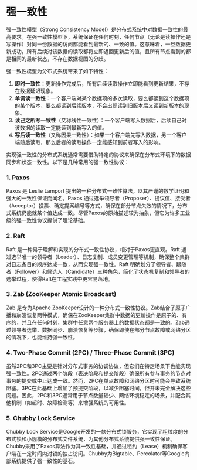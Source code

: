 # 强一致性

强一致性模型（Strong Consistency Model）是分布式系统中对数据一致性的最高要求。在强一致性模型下，系统保证在任何时刻，任何节点（无论是读操作还是写操作）对同一份数据的访问都能看到最新的、一致的值。这意味着，一旦数据更新成功，所有后续对该数据的读取都将立即返回更新后的值，且所有节点看到的都是相同的最新状态，不存在数据视图的分歧。

强一致性模型为分布式系统带来了如下特性：

1. **即时一致性**：更新操作完成后，所有后续读取操作立即能看到更新结果，不存在数据延迟现象。
2. **单调读一致性**：一个客户端对某个数据项的多次读取，要么都读到这个数据项的某个版本，要么都读到后续版本，不会出现读到旧版本后又读到新版本的现象。
3. **读己之所写一致性**（又称线性一致性）：一个客户端写入数据后，后续自己对该数据的读取一定能读到最新写入的值。
4. **写后读一致性**（又称因果一致性）：如果一个客户端先写入数据，另一个客户端随后读取，那么后者的读取操作一定能感知到前者写入的影响。

实现强一致性的分布式系统通常需要借助特定的协议来确保在分布式环境下的数据同步和状态一致性。以下是几种常用的强一致性协议：

### 1. **Paxos**

Paxos 是 Leslie Lamport 提出的一种分布式一致性算法，以其严谨的数学证明和强大的一致性保证而闻名。Paxos 通过选举领导者（Proposer）、提议值、接受者（Acceptor）投票、确定提案编号等方式，确保在部分节点失效的情况下，分布式系统仍能就某个值达成一致。尽管Paxos的原始描述较为抽象，但它为许多工业级的强一致性协议提供了理论基础。

### 2. **Raft**

Raft 是一种易于理解和实现的分布式一致性协议，相对于Paxos更直观。Raft 通过选举唯一的领导者（Leader）、日志复制、成员变更管理等机制，确保整个集群对日志条目的顺序达成一致，从而实现强一致性。Raft 明确划分了领导者、跟随者（Follower）和候选人（Candidate）三种角色，简化了状态机复制和领导者的选举过程，使得Raft在工程实践中更容易落地。

### 3. **Zab (ZooKeeper Atomic Broadcast)**

Zab 是专为Apache ZooKeeper设计的一种分布式一致性协议。Zab结合了原子广播和崩溃恢复两种模式，确保在ZooKeeper集群中数据的更新操作是原子的、有序的，并且在任何时刻，集群中任意两个服务器上的数据状态都是一致的。Zab通过领导者选举、数据同步、崩溃恢复等步骤，确保即使在部分节点故障或网络分区的情况下，也能维持强一致性。

### 4. **Two-Phase Commit (2PC) / Three-Phase Commit (3PC)**

虽然2PC和3PC主要是针对分布式事务的协调协议，但它们在特定场景下也能实现强一致性。2PC通过两个阶段（表决阶段和提交阶段）确保所有参与事务的节点对事务的提交或中止达成一致。然而，2PC在单点故障和网络分区时可能会导致系统阻塞。3PC在此基础上增加了预提交阶段，以减少阻塞时间，但并未完全解决这些问题。因此，2PC和3PC通常用于节点数量较少、网络环境稳定的场景，并配合其他机制（如超时、故障检测等）来增强系统的可用性。

### 5. **Chubby Lock Service**

Chubby Lock Service是Google开发的一款分布式锁服务，它实现了粗粒度的分布式锁和小规模的分布式文件系统，为其他分布式系统提供强一致性保证。Chubby采用了Paxos算法作为其一致性基础，并通过租约（Lease）机制确保客户端在一定时间内对锁的独占访问。Chubby为Bigtable、Percolator等Google内部系统提供了强一致性的基石。